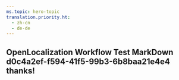 ```yaml
---
ms.topic: hero-topic
translation.priority.ht: 
  - zh-cn
  - de-de
---
```

## OpenLocalization Workflow Test MarkDown d0c4a2ef-f594-41f5-99b3-6b8baa21e4e4 thanks!
